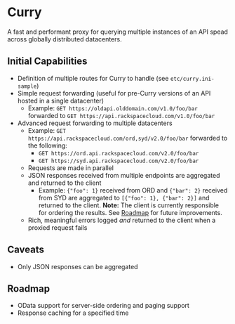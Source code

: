 Curry
=====
A fast and performant proxy for querying multiple instances of an API spead across globally distributed datacenters.

Initial Capabilities
--------------------
- Definition of multiple routes for Curry to handle (see `etc/curry.ini-sample`)
- Simple request forwarding (useful for pre-Curry versions of an API hosted in a single datacenter)
	- Example: `GET https://oldapi.olddomain.com/v1.0/foo/bar` forwarded to `GET https://api.rackspacecloud.com/v1.0/foo/bar`
- Advanced request forwarding to multiple datacenters
	- Example: `GET https://api.rackspacecloud.com/ord,syd/v2.0/foo/bar` forwarded to the following:
		- `GET https://ord.api.rackspacecloud.com/v2.0/foo/bar`
		- `GET https://syd.api.rackspacecloud.com/v2.0/foo/bar`
	- Requests are made in parallel
	- JSON responses received from multiple endpoints are aggregated and returned to the client
		- Example: `{"foo": 1}` received from ORD and `{"bar": 2}` received from SYD are aggregated to `[{"foo": 1}, {"bar": 2}]` and returned to the client. **Note:** The client is currently responsible for ordering the results. See [Roadmap](#roadmap) for future improvements.
	- Rich, meaningful errors logged *and* returned to the client when a proxied request fails

Caveats
-------
- Only JSON responses can be aggregated

<a id="roadmap"></a>Roadmap
-------
- OData support for server-side ordering and paging support
- Response caching for a specified time
